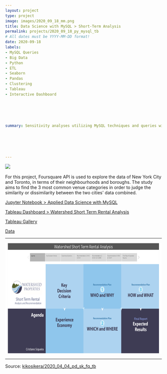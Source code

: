 ```yaml
---
layout: project
type: project
image: images/2020_09_18_mm.png
title: Data Science with MySQL > Short-Term Analysis
permalink: projects/2020_09_18_py_mysql_tb
# All dates must be YYYY-MM-DD format!
date: 2020-09-18
labels:
- MySQL Queries
- Big Data
- Python
- ETL
- Seaborn
- Pandas
- Clustering
- Tableau
- Interactive Dashboard





summary: Sensitivity analyses utilizing MySQL techniques and queries will be presented in this Data Science to develop a profitable plan for how Watershed should enter into the short-term rental market.





---
```


<img class="ui image" src="{{ site.baseurl }}/images/2020_09_18_py_mysql_tb_header.png">

For this project, Foursquare API is used to explore the data of New York City and Toronto, in terms of their neighbourhoods and boroughs. The study aims to find the 3 most common venue categories in order to judge the similarity or dissimilarity between the two cities' data combined.


[Jupyter Notebook > Applied Data Science with MySQL](https://colab.research.google.com/gist/kikosikera/2093dd7e8115a706f587d8c9fbb60a1d/2020_09_18_py_mysql_tb.ipynb?authuser=1)

[Tableau Dashboard > Watershed Short Term Rental Analysis](https://public.tableau.com/profile/cristiano.siqueira#!/vizhome/PresentationWatershedShort-TermRental_16073958243670/FullStory)

[Tableau Gallery](https://public.tableau.com/profile/cristiano.siqueira#!)

[Data](https://github.com/kikosikera/2020_09_18_py_mysql_tb/upload/main/data)

<hr>

 <a href="https://public.tableau.com/views/PresentationWatershedShort-TermRental_16073958243670/FullStory?:language=en&:display_count=y&:origin=viz_share_link" target="_blank">
  <img src="/images/2020_09_18_py_mysql_tb_pannel.png" style="width:714px;height:357px;"/>
 </a>


<hr>

Source: <a href="https://github.com/kikosikera/2020_09_18_py_mysql_tb/upload/main/data"><i class="large github icon"></i>kikosikera/2020_04_04_pd_sk_fq_tb</a>

